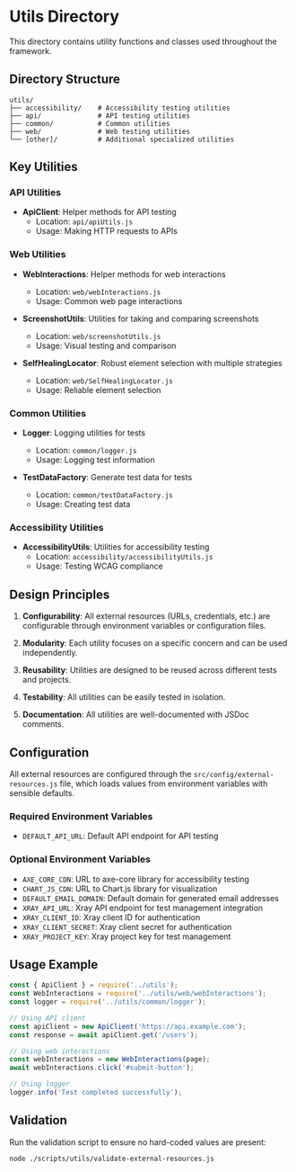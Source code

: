 <!-- Source: /Users/mzahirudeen/playwright-framework-dev/src/utils/README.md -->

# Utils Directory

This directory contains utility functions and classes used throughout the framework.

## Directory Structure

```
utils/
├── accessibility/    # Accessibility testing utilities
├── api/              # API testing utilities
├── common/           # Common utilities
├── web/              # Web testing utilities
└── [other]/          # Additional specialized utilities
```

## Key Utilities

### API Utilities

- **ApiClient**: Helper methods for API testing
  - Location: `api/apiUtils.js`
  - Usage: Making HTTP requests to APIs

### Web Utilities

- **WebInteractions**: Helper methods for web interactions
  - Location: `web/webInteractions.js`
  - Usage: Common web page interactions

- **ScreenshotUtils**: Utilities for taking and comparing screenshots
  - Location: `web/screenshotUtils.js`
  - Usage: Visual testing and comparison

- **SelfHealingLocator**: Robust element selection with multiple strategies
  - Location: `web/SelfHealingLocator.js`
  - Usage: Reliable element selection

### Common Utilities

- **Logger**: Logging utilities for tests
  - Location: `common/logger.js`
  - Usage: Logging test information

- **TestDataFactory**: Generate test data for tests
  - Location: `common/testDataFactory.js`
  - Usage: Creating test data

### Accessibility Utilities

- **AccessibilityUtils**: Utilities for accessibility testing
  - Location: `accessibility/accessibilityUtils.js`
  - Usage: Testing WCAG compliance

## Design Principles

1. **Configurability**: All external resources (URLs, credentials, etc.) are configurable through environment variables or configuration files.

2. **Modularity**: Each utility focuses on a specific concern and can be used independently.

3. **Reusability**: Utilities are designed to be reused across different tests and projects.

4. **Testability**: All utilities can be easily tested in isolation.

5. **Documentation**: All utilities are well-documented with JSDoc comments.

## Configuration

All external resources are configured through the `src/config/external-resources.js` file, which loads values from environment variables with sensible defaults.

### Required Environment Variables

- `DEFAULT_API_URL`: Default API endpoint for API testing

### Optional Environment Variables

- `AXE_CORE_CDN`: URL to axe-core library for accessibility testing
- `CHART_JS_CDN`: URL to Chart.js library for visualization
- `DEFAULT_EMAIL_DOMAIN`: Default domain for generated email addresses
- `XRAY_API_URL`: Xray API endpoint for test management integration
- `XRAY_CLIENT_ID`: Xray client ID for authentication
- `XRAY_CLIENT_SECRET`: Xray client secret for authentication
- `XRAY_PROJECT_KEY`: Xray project key for test management

## Usage Example

```javascript
const { ApiClient } = require('../utils');
const WebInteractions = require('../utils/web/webInteractions');
const logger = require('../utils/common/logger');

// Using API client
const apiClient = new ApiClient('https://api.example.com');
const response = await apiClient.get('/users');

// Using web interactions
const webInteractions = new WebInteractions(page);
await webInteractions.click('#submit-button');

// Using logger
logger.info('Test completed successfully');
```

## Validation

Run the validation script to ensure no hard-coded values are present:

```bash
node ./scripts/utils/validate-external-resources.js
```